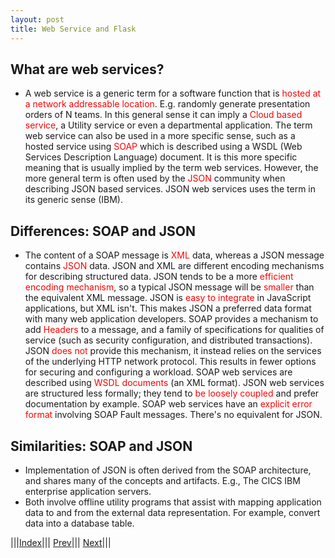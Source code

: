 ```yaml
---
layout: post
title: Web Service and Flask
---
```

## What are web services?

* A web service is a generic term for a software function that is <font color=red>hosted at a network addressable location</font>. E.g. randomly generate presentation orders of N teams. In this general sense it can imply a <font color=red>Cloud based service</font>, a Utility service or even a departmental application. The term web service can also be used in a more specific sense, such as a hosted service using <font color=red>SOAP</font> which is described using a WSDL (Web Services Description Language) document. It is this more specific meaning that is usually implied by the term web services. However, the more general term is often used by the <font color=red>JSON</font> community when describing JSON based services. JSON web services uses the term in its generic sense (IBM).

## Differences: SOAP and JSON
* The content of a SOAP message is <font color=red>XML</font> data, whereas a JSON message contains <font color=red>JSON</font> data. JSON and XML are different encoding mechanisms for describing structured data. JSON tends to be a more <font color=red>efficient encoding mechanism</font>, so a typical JSON message will be <font color=red>smaller</font> than the equivalent XML message.
JSON is <font color=red>easy to integrate</font> in JavaScript applications, but XML isn't. This makes JSON a preferred data format with many web application developers.
SOAP provides a mechanism to add <font color=red>Headers</font> to a message, and a family of specifications for qualities of service (such as security configuration, and distributed transactions). JSON <font color=red>does not</font> provide this mechanism, it instead relies on the services of the underlying HTTP network protocol. This results in fewer options for securing and configuring a workload.
SOAP web services are described using <font color=red>WSDL documents</font> (an XML format). JSON web services are structured less formally; they tend to <font color=red>be loosely coupled</font> and prefer documentation by example.
SOAP web services have an <font color=red>explicit error format</font> involving SOAP Fault messages. There's no equivalent for JSON.

## Similarities: SOAP and JSON
* Implementation of JSON is often derived from the SOAP architecture, and shares many of the concepts and artifacts. E.g., The CICS IBM enterprise application servers.
* Both involve offline utility programs that assist with mapping application data to and from the external data representation. For example, convert data into a database table.


|||[Index](../../)||| [Prev](../)||| [Next](../part2)|||














